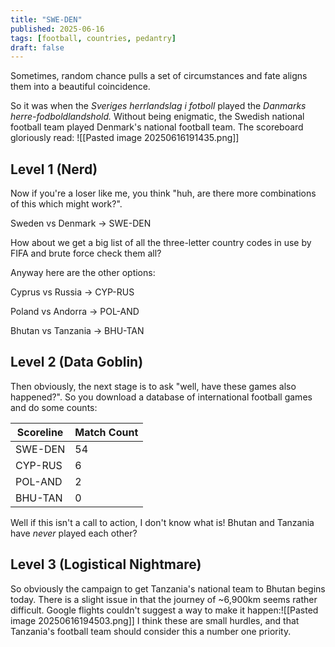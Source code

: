 ```yaml
---
title: "SWE-DEN"
published: 2025-06-16
tags: [football, countries, pedantry]
draft: false 
---
```


Sometimes, random chance pulls a set of circumstances and fate aligns them into a beautiful coincidence.

So it was when the *Sveriges herrlandslag i fotboll* played the *Danmarks herre-fodboldlandshold.* Without being enigmatic, the Swedish national football team played Denmark's national football team. The scoreboard gloriously read: ![[Pasted image 20250616191435.png]]
## Level 1 (Nerd)

Now if you're a loser like me, you think "huh, are there more combinations of this which might work?".

Sweden vs Denmark -> SWE-DEN

How about we get a big list of all the three-letter country codes in use by FIFA and brute force check them all?

Anyway here are the other options:

Cyprus vs Russia -> CYP-RUS

Poland vs Andorra -> POL-AND

Bhutan vs Tanzania -> BHU-TAN

## Level 2 (Data Goblin)

Then obviously, the next stage is to ask "well, have these games also happened?". So you download a database of international football games and do some counts:

| Scoreline | Match Count |
| --------- | ----------- |
| SWE-DEN   | 54          |
| CYP-RUS   | 6           |
| POL-AND   | 2           |
| BHU-TAN   | 0           |
Well if this isn't a call to action, I don't know what is! Bhutan and Tanzania have *never* played each other?

## Level 3 (Logistical Nightmare)

So obviously the campaign to get Tanzania's national team to Bhutan begins today. There is a slight issue in that the journey of ~6,900km seems rather difficult. Google flights couldn't suggest a way to make it happen:![[Pasted image 20250616194503.png]]
I think these are small hurdles, and that Tanzania's football team should consider this a number one priority.